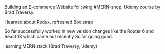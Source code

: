 Building an E-commerce Website following #MERN-shop, Udemy course by Brad Traversy.

I learned about Redux, refreshed Bootstrap

So far successfully worked in new version changes like the Router 6 and React 18 which came out recently 
So far going good. 




learning MERN stack (Brad Traversy, Udemy)
